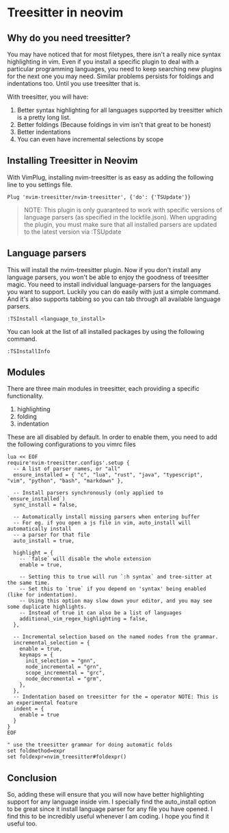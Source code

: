 # Treesitter in neovim

## Why do you need treesitter? 
You may have noticed that for most filetypes, there isn't a really nice syntax
highlighting in vim. Even if you install a specific plugin to deal with a particular
programming languages, you need to keep searching new plugins for the next one
you may need. Similar problems persists for foldings and indentations too. Until
you use treesitter that is.

With treesitter, you will have:
1. Better syntax highlighting for all languages supported by treesitter which is a pretty long list.
2. Better foldings (Because foldings in vim isn't that great to be honest)
3. Better indentations
4. You can even have incremental selections by scope

## Installing Treesitter in Neovim
With VimPlug, installing nvim-treesitter is as easy as adding the following
line to you settings file.

```vim
Plug 'nvim-treesitter/nvim-treesitter', {'do': {'TSUpdate'}}
```

>NOTE: This plugin is only guaranteed to work with specific versions of language
>parsers (as specified in the lockfile.json). When upgrading the plugin, you
>must make sure that all installed parsers are updated to the latest version via
>:TSUpdate

## Language parsers
This will install the nvim-treesitter plugin. Now if you don't install any language
parsers, you won't be able to enjoy the goodness of treesitter magic. You need
to install individual language-parsers for the languages you want to support.
Luckily you can do easily with just a simple command. And it's also supports tabbing
so you can tab through all available language parsers.
```vim
:TSInstall <language_to_install>
```
You can look at the list of all installed packages by using the following command.
```vim
:TSInstallInfo
```

## Modules
There are three main modules in treesitter, each providing a specific
functionality.
1. highlighting
2. folding
3. indentation

These are all disabled by default. In order to enable them, you need to add
the following configurations to you vimrc files

```vim
lua << EOF
require'nvim-treesitter.configs'.setup {
  -- A list of parser names, or "all" 
  ensure_installed = { "c", "lua", "rust", "java", "typescript", "vim", "python", "bash", "markdown" },

  -- Install parsers synchronously (only applied to `ensure_installed`)
  sync_install = false,

  -- Automatically install missing parsers when entering buffer
  -- For eg. if you open a js file in vim, auto_install will automatically install
  -- a parser for that file
  auto_install = true,

  highlight = {
    -- `false` will disable the whole extension
    enable = true,

    -- Setting this to true will run `:h syntax` and tree-sitter at the same time.
    -- Set this to `true` if you depend on 'syntax' being enabled (like for indentation).
    -- Using this option may slow down your editor, and you may see some duplicate highlights.
    -- Instead of true it can also be a list of languages
    additional_vim_regex_highlighting = false,
  },

  -- Incremental selection based on the named nodes from the grammar.
  incremental_selection = {
    enable = true,
    keymaps = {
      init_selection = "gnn",
      node_incremental = "grn",
      scope_incremental = "grc",
      node_decremental = "grm",
    },
  },
  -- Indentation based on treesitter for the = operator NOTE: This is an experimental feature
  indent = {
    enable = true
  }
}
EOF

" use the treesitter grammar for doing automatic folds
set foldmethod=expr
set foldexpr=nvim_treesitter#foldexpr()
```

## Conclusion
So, adding these will ensure that you will now have better highlighting support
for any language inside vim. I specially find the auto_install option to be great
since it install language parser for any file you have opened. I find this to be
incredibly useful whenever I am coding. I hope you find it useful too.
